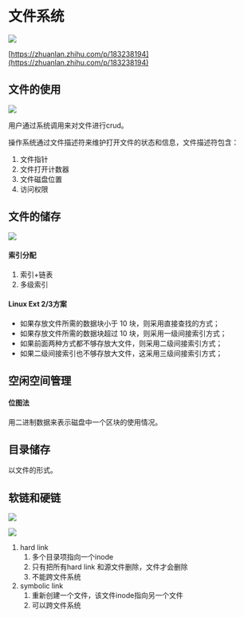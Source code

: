 # 文件系统



![](https://pic3.zhimg.com/80/v2-b92499b17ed11bc279689ecdb6efb4b6_720w.jpg "")

[https://zhuanlan.zhihu.com/p/183238194](https://zhuanlan.zhihu.com/p/183238194)

## 文件的使用

![](https://pic1.zhimg.com/80/v2-bb6dc369fbf16afbdb088c6c7c26d9cc_1440w.jpg "")

用户通过系统调用来对文件进行crud。

操作系统通过文件描述符来维护打开文件的状态和信息，文件描述符包含：

1. 文件指针
2. 文件打开计数器
3. 文件磁盘位置
4. 访问权限

## 文件的储存

![](https://pic4.zhimg.com/80/v2-e01c7af752461c0794a10f383dbe465b_1440w.jpg "")

#### 索引分配

1. 索引+链表
2. 多级索引

#### Linux Ext 2/3方案

- 如果存放文件所需的数据块小于 10 块，则采用直接查找的方式；
- 如果存放文件所需的数据块超过 10 块，则采用一级间接索引方式；
- 如果前面两种方式都不够存放大文件，则采用二级间接索引方式；
- 如果二级间接索引也不够存放大文件，这采用三级间接索引方式；

## 空闲空间管理

#### 位图法

用二进制数据来表示磁盘中一个区块的使用情况。

## 目录储存

以文件的形式。

## 软链和硬链

![](https://pic4.zhimg.com/80/v2-7cf8cec396a66dca2dd1fcd6dadab537_1440w.jpg "")

![](https://pic3.zhimg.com/80/v2-5606413e1b5d2c727399711d347617a2_1440w.jpg "")

1. hard link
    1. 多个目录项指向一个inode
    2. 只有把所有hard link 和源文件删除，文件才会删除
    3. 不能跨文件系统
2. symbolic link
    1. 重新创建一个文件，该文件inode指向另一个文件
    2. 可以跨文件系统



